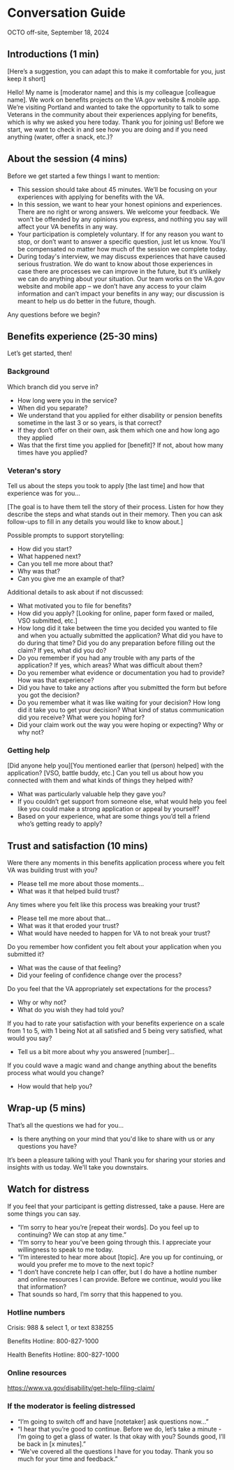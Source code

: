 # Conversation Guide 
OCTO off-site, September 18, 2024

## Introductions (1 min)
[Here’s a suggestion, you can adapt this to make it comfortable for you, just keep it short]

Hello! My name is [moderator name] and this is my colleague [colleague name]. We work on benefits projects on the VA.gov website & mobile app. We’re visiting Portland and wanted to take the opportunity to talk to some Veterans in the community about their experiences applying for benefits, which is why we asked you here today. Thank you for joining us! 
Before we start, we want to check in and see how you are doing and if you need anything (water, offer a snack, etc.)?

## About the session (4 mins)
Before we get started a few things I want to mention:
- This session should take about 45 minutes. We’ll be focusing on your experiences with applying for benefits with the VA.
- In this session, we want to hear your honest opinions and experiences. There are no right or wrong answers. We welcome your feedback. We won't be offended by any opinions you express, and nothing you say will affect your VA benefits in any way. 
- Your participation is completely voluntary. If for any reason you want to stop, or don’t want to answer a specific question, just let us know. You'll be compensated no matter how much of the session we complete today.
- During today's interview, we may discuss experiences that have caused serious frustration. We do want to know about those experiences in case there are processes we can improve in the future, but it’s unlikely we can do anything about your situation. Our team works on the VA.gov website and mobile app – we don’t have any access to your claim information and can’t impact your benefits in any way; our discussion is meant to help us do better in the future, though.

Any questions before we begin?

## Benefits experience (25-30 mins)
Let’s get started, then!

### Background
Which branch did you serve in?
- How long were you in the service?
- When did you separate?
- We understand that you applied for either disability or pension benefits sometime in the last 3 or so years, is that correct?
- If they don’t offer on their own, ask them which one and how long ago they applied
- Was that the first time you applied for [benefit]? If not, about how many times have you applied?

### Veteran's story
Tell us about the steps you took to apply [the last time] and how that experience was for you… 

[The goal is to have them tell the story of their process. Listen for how they describe the steps and what stands out in their memory. Then you can ask follow-ups to fill in any details you would like to know about.]

Possible prompts to support storytelling:
- How did you start?
- What happened next?
- Can you tell me more about that?
- Why was that?
- Can you give me an example of that?

Additional details to ask about if not discussed:
- What motivated you to file for benefits?
- How did you apply? [Looking for online, paper form faxed or mailed, VSO submitted, etc.]
- How long did it take between the time you decided you wanted to file and when you actually submitted the application? What did you have to do during that time? Did you do any preparation before filling out the claim? If yes, what did you do?
- Do you remember if you had any trouble with any parts of the application? If yes, which areas? What was difficult about them?
- Do you remember what evidence or documentation you had to provide? How was that experience?
- Did you have to take any actions after you submitted the form but before you got the decision?
- Do you remember what it was like waiting for your decision? How long did it take you to get your decision? What kind of status communication did you receive? What were you hoping for?
- Did your claim work out the way you were hoping or expecting? Why or why not?

### Getting help
[Did anyone help you][You mentioned earlier that (person) helped] with the application? [VSO, battle buddy, etc.] Can you tell us about how you connected with them and what kinds of things they helped with?

- What was particularly valuable help they gave you?
- If you couldn’t get support from someone else, what would help you feel like you could make a strong application or appeal by yourself?
- Based on your experience, what are some things you’d tell a friend who’s getting ready to apply?


## Trust and satisfaction (10 mins)

Were there any moments in this benefits application process where you felt VA was building trust with you? 
- Please tell me more about those moments…
- What was it that helped build trust?

Any times where you felt like this process was breaking your trust? 
- Please tell me more about that…
- What was it that eroded your trust?
- What would have needed to happen for VA to not break your trust?

Do you remember how confident you felt about your application when you submitted it? 
- What was the cause of that feeling?
- Did your feeling of confidence change over the process?

Do you feel that the VA appropriately set expectations for the process?
- Why or why not?
- What do you wish they had told you?

If you had to rate your satisfaction with your benefits experience on a scale from 1 to 5, with 1 being Not at all satisfied and 5 being very satisfied, what would you say?
- Tell us a bit more about why you answered [number]…

If you could wave a magic wand and change anything about the benefits process what would you change?
- How would that help you?

## Wrap-up (5 mins)
That’s all the questions we had for you… 
- Is there anything on your mind that you'd like to share with us or any questions you have?

It’s been a pleasure talking with you! Thank you for sharing your stories and insights with us today. We'll take you downstairs.

## Watch for distress
If you feel that your participant is getting distressed, take a pause. Here are some things you can say.

- “I’m sorry to hear you’re [repeat their words]. Do you feel up to continuing? We can stop at any time.”
- “I’m sorry to hear you’ve been going through this. I appreciate your willingness to speak to me today.
- “I’m interested to hear more about [topic]. Are you up for continuing, or would you prefer me to move to the next topic?
- “I don’t have concrete help I can offer, but I do have a hotline number and online resources I can provide. Before we continue, would you like that information?
- That sounds so hard, I’m sorry that this happened to you.

### Hotline numbers
Crisis: 988 & select 1, or text 838255

Benefits Hotline: 800-827-1000

Health Benefits Hotline: 800-827-1000

### Online resources
https://www.va.gov/disability/get-help-filing-claim/ 

### If the moderator is feeling distressed
- “I’m going to switch off and have [notetaker] ask questions now…”
- “I hear that you’re good to continue. Before we do, let’s take a minute - I’m going to get a glass of water. Is that okay with you? Sounds good, I’ll be back in [x minutes].”
- “We've covered all the questions I have for you today. Thank you so much for your time and feedback.”

